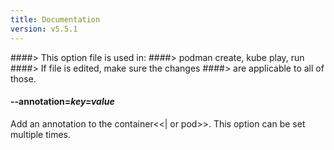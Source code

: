 ```yaml
---
title: Documentation
version: v5.5.1
---
```


####> This option file is used in:
####>   podman create, kube play, run
####> If file is edited, make sure the changes
####> are applicable to all of those.
#### **--annotation**=*key=value*

Add an annotation to the container<<| or pod>>. This option can be set multiple times.
